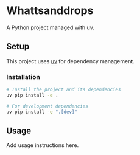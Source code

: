 # Whattsanddrops

A Python project managed with uv.

## Setup

This project uses [uv](https://github.com/astral-sh/uv) for dependency management.

### Installation

```bash
# Install the project and its dependencies
uv pip install -e .

# For development dependencies
uv pip install -e ".[dev]"
```

## Usage

Add usage instructions here.
